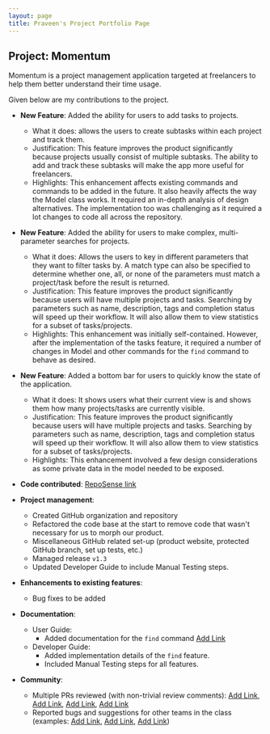 ```yaml
---
layout: page
title: Praveen's Project Portfolio Page
---
```


## Project: Momentum

Momentum is a project management application targeted at freelancers to help them better understand their time usage.

Given below are my contributions to the project.

* **New Feature**: Added the ability for users to add tasks to projects.
  * What it does: allows the users to create subtasks within each project and track them.
  * Justification: This feature improves the product significantly because projects usually consist of multiple subtasks. The ability to add and track these subtasks will make the app more useful for freelancers.
  * Highlights: This enhancement affects existing commands and commands to be added in the future. It also heavily affects the way the Model class works. It required an in-depth analysis of design alternatives. The implementation too was challenging as it required a lot changes to code all across the repository.

* **New Feature**: Added the ability for users to make complex, multi-parameter searches for projects.
  * What it does: Allows the users to key in different parameters that they want to filter tasks by. A match type can also be specified to determine whether one, all, or none of the parameters must match a project/task before the result is returned. 
  * Justification: This feature improves the product significantly because users will have multiple projects and tasks. Searching by parameters such as name, description, tags and completion status will speed up their workflow. It will also allow them to view statistics for a subset of tasks/projects. 
  * Highlights: This enhancement was initially self-contained. However, after the implementation of the tasks feature, it required a number of changes in Model and other commands for the `find` command to behave as desired.
 
* **New Feature**: Added a bottom bar for users to quickly know the state of the application. 
  * What it does: It shows users what their current view is and  shows them how many projects/tasks are currently visible. 
  * Justification: This feature improves the product significantly because users will have multiple projects and tasks. Searching by parameters such as name, description, tags and completion status will speed up their workflow. It will also allow them to view statistics for a subset of tasks/projects. 
  * Highlights: This enhancement involved a few design considerations as some private data in the model needed to be exposed.
 
* **Code contributed**: [RepoSense link](https://nus-cs2103-ay2021s1.github.io/tp-dashboard/#breakdown=true&search=pr4aveen&sort=groupTitle&sortWithin=title&since=2020-08-14&timeframe=commit&mergegroup=&groupSelect=groupByRepos&checkedFileTypes=docs~functional-code~test-code~other&tabOpen=true&tabType=authorship&tabAuthor=pr4aveen&tabRepo=AY2021S1-CS2103T-T10-1%2Ftp%5Bmaster%5D&authorshipIsMergeGroup=false&authorshipFileTypes=docs~functional-code~test-code)

* **Project management**:
  * Created GitHub organization and repository
  * Refactored the code base at the start to remove code that wasn't necessary for us to morph our product.
  * Miscellaneous GitHub related set-up (product website, protected GitHub branch, set up tests, etc.)
  * Managed release `v1.3`
  * Updated Developer Guide to include Manual Testing steps.

* **Enhancements to existing features**:
  * Bug fixes to be added

* **Documentation**:
  * User Guide:
    * Added documentation for the `find` command [Add Link]()
  * Developer Guide:
    * Added implementation details of the `find` feature.
    * Included Manual Testing steps for all features.

* **Community**:
  * Multiple PRs reviewed (with non-trivial review comments): [Add Link](), [Add Link](), [Add Link](), [Add Link]()
  * Reported bugs and suggestions for other teams in the class (examples: [Add Link](), [Add Link](), [Add Link]())
